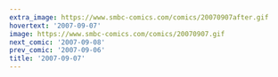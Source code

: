 ```yaml
---
extra_image: https://www.smbc-comics.com/comics/20070907after.gif
hovertext: '2007-09-07'
image: https://www.smbc-comics.com/comics/20070907.gif
next_comic: '2007-09-08'
prev_comic: '2007-09-06'
title: '2007-09-07'
---
```


